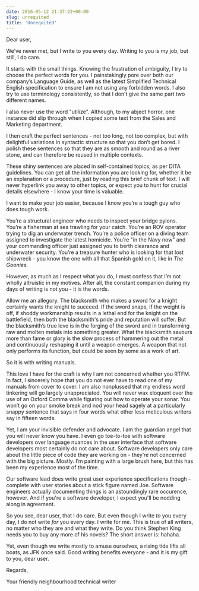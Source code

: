 ```yaml
---
date: 2016-05-12 21:37:22+00:00
slug: unrequited
title: 'Unrequited'
---
```


Dear user,

We’ve never met, but I write to you every day. Writing to you is my job, but still, I do care.

It starts with the small things. Knowing the frustration of ambiguity, I try to choose the perfect words for you. I painstakingly pore over both our company’s Language Guide, as well as the latest Simplified Technical English specification to ensure I am not using any forbidden words. I also try to use terminology consistently, so that I don’t give the same part two different names.

I also never use the word "utilize". Although, to my abject horror, one instance did slip through when I copied some text from the Sales and Marketing department.

I then craft the perfect sentences - not too long, not too complex, but with delightful variations in syntactic structure so that you don’t get bored. I polish these sentences so that they are as smooth and round as a river stone, and can therefore be reused in multiple contexts.

<!--more-->

These shiny sentences are placed in self-contained topics, as per DITA guidelines. You can get all the information you are looking for, whether it be an explanation or a procedure, just by reading this brief chunk of text. I will never hyperlink you away to other topics, or expect you to hunt for crucial details elsewhere - I know your time is valuable.

I want to make your job easier, because I know you’re a tough guy who does tough work.

You’re a structural engineer who needs to inspect your bridge pylons. You’re a fisherman at sea trawling for your catch. You’re an ROV operator trying to dig an underwater trench. You’re a police officer on a diving team assigned to investigate the latest homicide. You’re "in the Navy now" and your commanding officer just assigned you to berth clearance and underwater security. You’re a treasure hunter who is looking for that lost shipwreck - you know the one with all that Spanish gold on it, like in *The Goonies*.

However, as much as I respect what you do, I must confess that I’m not wholly altruistic in my motives. After all, the constant companion during my days of writing is not you - it is the words. 

Allow me an allegory. The blacksmith who makes a sword for a knight certainly wants the knight to succeed. If the sword snaps, if the weight is off, if shoddy workmanship results in a lethal end for the knight on the battlefield, then both the blacksmith's pride and reputation will suffer. But the blacksmith’s true love is in the forging of the sword and in transforming raw and molten metals into something greater. What the blacksmith savours more than fame or glory is the slow process of hammering out the metal and continuously reshaping it until a weapon emerges. A weapon that not only performs its function, but could be seen by some as a work of art.

So it is with writing manuals.

This love I have for the craft is why I am not concerned whether you RTFM. In fact, I sincerely hope that you do not ever have to read one of my manuals from cover to cover. I am also nonplussed that my endless word tinkering will go largely unappreciated. You will never wax eloquent over the use of an Oxford Comma while figuring out how to operate your sonar. You won’t go on your smoke break and nod your head sagely at a particularly snappy sentence that says in four words what other less meticulous writers say in fifteen words. 

Yet, I am your invisible defender and advocate. I am the guardian angel that you will never know you have. I even go toe-to-toe with software developers over language nuances in the user interface that software developers most certainly do not care about. Software developers only care about the little piece of code they are working on - they’re not concerned with the big picture. Mostly. I’m painting with a large brush here, but this has been my experience most of the time.

Our software lead does write great user experience specifications though - complete with user stories about a stick figure named Joe. Software engineers actually documenting things is an astoundingly rare occurence, however. And if you're a software developer, I expect you'll be nodding along in agreement.

So you see, dear user, that I do care. But even though I write *to* you every day, I do not write *for* you every day. I write for me. This is true of all writers, no matter who they are and what they write. Do you think Stephen King needs you to buy any more of his novels? The short answer is: hahaha.

Yet, even though we write mostly to amuse ourselves, a rising tide lifts all boats, as JFK once said. Good writing benefits everyone - and it is my gift to you, dear user. 

Regards,

Your friendly neighbourhood technical writer
